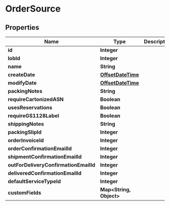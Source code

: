 
# OrderSource

## Properties
Name | Type | Description | Notes
------------ | ------------- | ------------- | -------------
**id** | **Integer** |  |  [optional]
**lobId** | **Integer** |  | 
**name** | **String** |  | 
**createDate** | [**OffsetDateTime**](OffsetDateTime.md) |  |  [optional]
**modifyDate** | [**OffsetDateTime**](OffsetDateTime.md) |  |  [optional]
**packingNotes** | **String** |  |  [optional]
**requireCartonizedASN** | **Boolean** |  |  [optional]
**usesReservations** | **Boolean** |  |  [optional]
**requireGS1128Label** | **Boolean** |  |  [optional]
**shippingNotes** | **String** |  |  [optional]
**packingSlipId** | **Integer** |  |  [optional]
**orderInvoiceId** | **Integer** |  |  [optional]
**orderConfirmationEmailId** | **Integer** |  |  [optional]
**shipmentConfirmationEmailId** | **Integer** |  |  [optional]
**outForDeliveryConfirmationEmailId** | **Integer** |  |  [optional]
**deliveredConfirmationEmailId** | **Integer** |  |  [optional]
**defaultServiceTypeId** | **Integer** |  |  [optional]
**customFields** | **Map&lt;String, Object&gt;** |  |  [optional]



